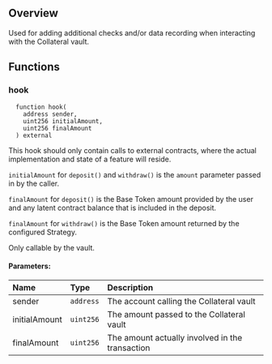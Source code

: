 ## Overview

Used for adding additional checks and/or data recording when
interacting with the Collateral vault.



## Functions
### hook
```solidity
  function hook(
    address sender,
    uint256 initialAmount,
    uint256 finalAmount
  ) external
```

This hook should only contain calls to external contracts, where
the actual implementation and state of a feature will reside.

`initialAmount` for `deposit()` and `withdraw()` is the `amount`
parameter passed in by the caller.

`finalAmount` for `deposit()` is the Base Token amount provided by
the user and any latent contract balance that is included in the
deposit.

`finalAmount` for `withdraw()` is the Base Token amount returned
by the configured Strategy.

Only callable by the vault.

#### Parameters:
| Name | Type | Description                                                          |
| :--- | :--- | :------------------------------------------------------------------- |
|sender | `address` | The account calling the Collateral vault
|initialAmount | `uint256` | The amount passed to the Collateral vault
|finalAmount | `uint256` | The amount actually involved in the transaction
